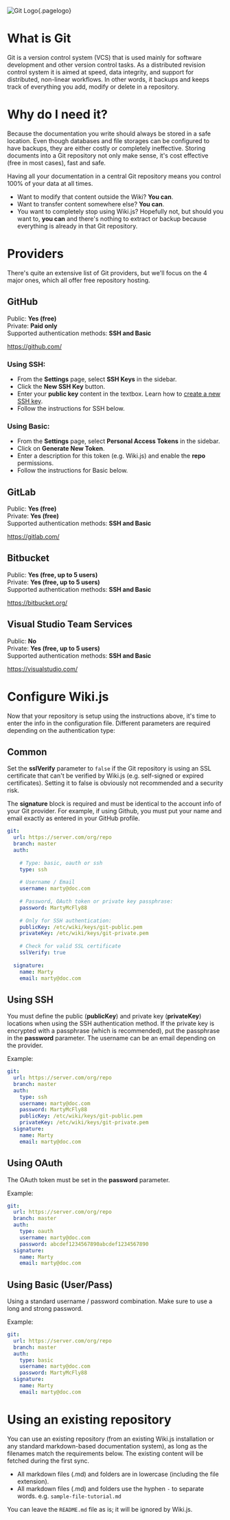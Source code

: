 <!-- TITLE: Git -->
<!-- SUBTITLE: Guide on connecting to various Git providers -->
![Git Logo](/uploads/page-icons/git-logo.png "Git Logo"){.pagelogo}
# What is Git
Git is a version control system (VCS) that is used mainly for software development and other version control tasks. As a distributed revision control system it is aimed at speed, data integrity, and support for distributed, non-linear workflows. In other words, it backups and keeps track of everything you add, modify or delete in a repository.
# Why do I need it?
Because the documentation you write should always be stored in a safe location. Even though databases and file storages can be configured to have backups, they are either costly or completely ineffective. Storing documents into a Git repository not only make sense, it's cost effective (free in most cases), fast and safe.

Having all your documentation in a central Git repository means you control 100% of your data at all times.
- Want to modify that content outside the Wiki? **You can**.
- Want to transfer content somewhere else? **You can**.
- You want to completely stop using Wiki.js? Hopefully not, but should you want to, **you can** and there's nothing to extract or backup because everything is already in that Git repository.
# Providers
There's quite an extensive list of Git providers, but we'll focus on the 4 major ones, which all offer free repository hosting.

## GitHub

Public: **Yes (free)**  
Private: **Paid only**  
Supported authentication methods: **SSH and Basic**

https://github.com/

### Using SSH:

- From the **Settings** page, select **SSH Keys** in the sidebar.
- Click the **New SSH Key** button.
- Enter your **public key** content in the textbox. Learn how to [create a new SSH key](https://help.github.com/articles/generating-a-new-ssh-key-and-adding-it-to-the-ssh-agent/).
- Follow the instructions for SSH below.

### Using Basic:

- From the **Settings** page, select **Personal Access Tokens** in the sidebar.
- Click on **Generate New Token**.
- Enter a description for this token (e.g. Wiki.js) and enable the **repo** permissions.
- Follow the instructions for Basic below.

## GitLab

Public: **Yes (free)**  
Private: **Yes (free)**  
Supported authentication methods: **SSH and Basic**

https://gitlab.com/

## Bitbucket

Public: **Yes (free, up to 5 users)**  
Private: **Yes (free, up to 5 users)**  
Supported authentication methods: **SSH and Basic**

https://bitbucket.org/

## Visual Studio Team Services

Public: **No**  
Private: **Yes (free, up to 5 users)**  
Supported authentication methods: **SSH and Basic**

https://visualstudio.com/

# Configure Wiki.js
Now that your repository is setup using the instructions above, it's time to enter the info in the configuration file. Different parameters are required depending on the authentication type:

## Common

Set the **sslVerify** parameter to `false` if the Git repository is using an SSL certificate that can't be verified by Wiki.js (e.g. self-signed or expired certificates). Setting it to false is obviously not recommended and a security risk.

The **signature** block is required and must be identical to the account info of your Git provider. For example, if using Github, you must put your name and email exactly as entered in your GitHub profile.

```yaml
git:
  url: https://server.com/org/repo
  branch: master
  auth:
	
    # Type: basic, oauth or ssh
    type: ssh
		
    # Username / Email
    username: marty@doc.com
		
    # Password, OAuth token or private key passphrase:
    password: MartyMcFly88
		
    # Only for SSH authentication:
    publicKey: /etc/wiki/keys/git-public.pem
    privateKey: /etc/wiki/keys/git-private.pem
		
    # Check for valid SSL certificate
    sslVerify: true
		
  signature:
    name: Marty
    email: marty@doc.com
```

## Using SSH

You must define the public (**publicKey**) and private key (**privateKey**) locations when using the SSH authentication method. If the private key is encrypted with a passphrase (which is recommended), put the passphrase in the **password** parameter. The username can be an email depending on the provider.

Example:
```yaml
git:
  url: https://server.com/org/repo
  branch: master
  auth:
    type: ssh
    username: marty@doc.com
    password: MartyMcFly88
    publicKey: /etc/wiki/keys/git-public.pem
    privateKey: /etc/wiki/keys/git-private.pem
  signature:
    name: Marty
    email: marty@doc.com
```

## Using OAuth

The OAuth token must be set in the **password** parameter.

Example:
```yaml
git:
  url: https://server.com/org/repo
  branch: master
  auth:
    type: oauth
    username: marty@doc.com
    password: abcdef1234567890abcdef1234567890
  signature:
    name: Marty
    email: marty@doc.com
```

## Using Basic (User/Pass)

Using a standard username / password combination. Make sure to use a long and strong password.

Example:
```yaml
git:
  url: https://server.com/org/repo
  branch: master
  auth:
    type: basic
    username: marty@doc.com
    password: MartyMcFly88
  signature:
    name: Marty
    email: marty@doc.com
```
# Using an existing repository
You can use an existing repository (from an existing Wiki.js installation or any standard markdown-based documentation system), as long as the filenames match the requirements below. The existing content will be fetched during the first sync.
- All markdown files (.md) and folders are in lowercase (including the file extension).
- All markdown files (.md) and folders use the hyphen `-` to separate words. e.g. `sample-file-tutorial.md`

You can leave the `README.md` file as is; it will be ignored by Wiki.js.